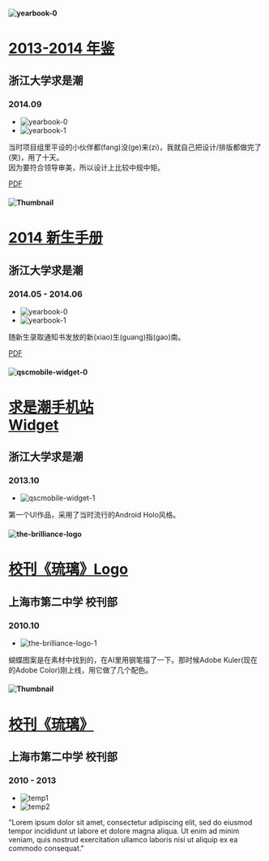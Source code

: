 #### ![yearbook-0](img/designs/yearbook-0.png)
# [2013-2014 年鉴](designs/yearbook)
## 浙江大学求是潮
### 2014.09
- ![yearbook-0](img/designs/yearbook-0.png)
- ![yearbook-1](img/designs/yearbook-1.png)

当时项目组里平设的小伙伴都(fang)没(ge)来(zi)，我就自己把设计/排版都做完了(笑)，用了十天。  
因为要符合领导审美，所以设计上比较中规中矩。

[PDF](http://pan.baidu.com/s/1pJ5Sz5x)

#### ![Thumbnail](img/designs/freshmen-2014-0.png)
# [2014 新生手册](designs/freshmen-2014)
## 浙江大学求是潮
### 2014.05 - 2014.06
- ![yearbook-0](img/designs/freshmen-2014-0.png)
- ![yearbook-1](img/designs/freshmen-2014-1.png)

随新生录取通知书发放的新(xiao)生(guang)指(gao)南。

[PDF](http://pan.baidu.com/s/1c0i8sRe)

#### ![qscmobile-widget-0](img/designs/qscmobile-widget-0.png)
# [求是潮手机站<br>Widget](designs/qscmobile-widget)
## 浙江大学求是潮
### 2013.10
- ![qscmobile-widget-1](img/designs/qscmobile-widget-1.png)

第一个UI作品，采用了当时流行的Android Holo风格。

#### ![the-brilliance-logo](img/designs/the-brilliance-logo-0.svg)
# [校刊《琉璃》Logo](designs/the-brilliance-logo)
## 上海市第二中学 校刊部
### 2010.10
- ![the-brilliance-logo-1](img/designs/the-brilliance-logo-1.svg)

蝴蝶图案是在素材中找到的，在AI里用钢笔描了一下。那时候Adobe Kuler(现在的Adobe Color)刚上线，用它做了几个配色。

#### ![Thumbnail](img/avatar.jpg)
# [校刊《琉璃》](designs/the-brilliance)
## 上海市第二中学 校刊部
### 2010 - 2013
- ![temp1](img/avatar.jpg)
- ![temp2](img/avatar.jpg)

"Lorem ipsum dolor sit amet, consectetur adipiscing elit, sed do eiusmod tempor incididunt ut labore et dolore magna aliqua. Ut enim ad minim veniam, quis nostrud exercitation ullamco laboris nisi ut aliquip ex ea commodo consequat."